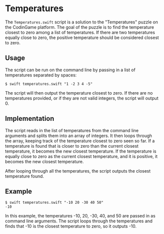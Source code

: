 

# Temperatures

The `Temperatures.swift` script is a solution to the "Temperatures" puzzle on the CodinGame platform. The goal of the puzzle is to find the temperature closest to zero among a list of temperatures. If there are two temperatures equally close to zero, the positive temperature should be considered closest to zero.

## Usage

The script can be run on the command line by passing in a list of temperatures separated by spaces:

```
$ swift temperatures.swift "1 -2 3 4 -5"
```

The script will then output the temperature closest to zero. If there are no temperatures provided, or if they are not valid integers, the script will output 0.

## Implementation

The script reads in the list of temperatures from the command line arguments and splits them into an array of integers. It then loops through the array, keeping track of the temperature closest to zero seen so far. If a temperature is found that is closer to zero than the current closest temperature, it becomes the new closest temperature. If the temperature is equally close to zero as the current closest temperature, and it is positive, it becomes the new closest temperature.

After looping through all the temperatures, the script outputs the closest temperature found.

## Example

```
$ swift temperatures.swift "-10 20 -30 40 50"
-10
```

In this example, the temperatures -10, 20, -30, 40, and 50 are passed in as command line arguments. The script loops through the temperatures and finds that -10 is the closest temperature to zero, so it outputs -10.
